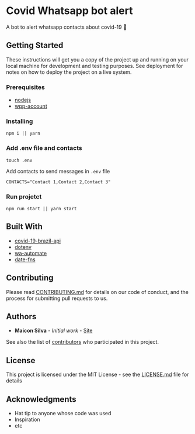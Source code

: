 # Covid Whatsapp bot alert

A bot to alert  whatsapp contacts about covid-19 :speech_balloon:

## Getting Started

These instructions will get you a copy of the project up and running on your local machine for development and testing purposes. See deployment for notes on how to deploy the project on a live system.

### Prerequisites

- [nodejs](https://nodejs.org/en/)
- [wpp-account](https://www.whatsapp.com/?lang=pt_br)

### Installing

```
npm i || yarn
```

### Add .env file and contacts

```
touch .env
```

Add contacts to send messages in `.env` file

```
CONTACTS="Contact 1,Contact 2,Contact 3"
```

### Run projetct

```
npm run start || yarn start
```


## Built With

* [covid-19-brazil-api](https://covid19-brazil-api.now.sh/)
* [dotenv](https://www.npmjs.com/package/dotenv)
* [wa-automate](https://github.com/open-wa/wa-automate-nodejs)
* [date-fns](https://date-fns.org/docs/Getting-Started)

## Contributing

Please read [CONTRIBUTING.md](https://github.com/maiconrs95/covid-wpp-bot-alert/blob/master/CONTRIBUTING.MD) for details on our code of conduct, and the process for submitting pull requests to us.

## Authors

* **Maicon Silva** - *Initial work* - [Site](https://maiconsilva.com)

See also the list of [contributors](https://github.com/your/project/contributors) who participated in this project.

## License

This project is licensed under the MIT License - see the [LICENSE.md](LICENSE) file for details

## Acknowledgments

* Hat tip to anyone whose code was used
* Inspiration
* etc
